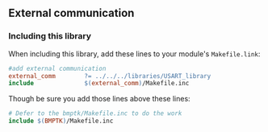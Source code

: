 ## External communication
### Including this library

When including this library, add these lines to your module's `Makefile.link`:

```Makefile
#add external communication
external_comm        ?= ../../../libraries/USART_library
include              $(external_comm)/Makefile.inc
```

Though be sure you add those lines above these lines:
```Makefile
# Defer to the bmptk/Makefile.inc to do the work
include $(BMPTK)/Makefile.inc
```
